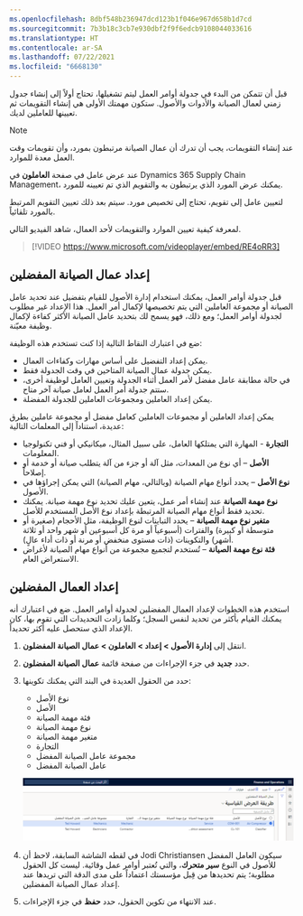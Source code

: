 ```yaml
---
ms.openlocfilehash: 8dbf548b236947dcd123b1f046e967d658b1d7cd
ms.sourcegitcommit: 7b3b18c3cb7e930dbf2f9f6edcb9108044033616
ms.translationtype: HT
ms.contentlocale: ar-SA
ms.lasthandoff: 07/22/2021
ms.locfileid: "6668130"
---
```

قبل أن تتمكن من البدء في جدولة أوامر العمل ليتم تشغيلها، تحتاج أولاً إلى إنشاء جدول زمني لعمال الصيانة والأدوات والأصول. ستكون مهمتك الأولى هي إنشاء التقويمات ثم تعيينها للعاملين لديك. 

> [!NOTE]
> عند إنشاء التقويمات، يجب أن تدرك أن عمال الصيانة مرتبطون بمورد، وأن تقويمات وقت العمل معدة للموارد. 

عند عرض عامل في صفحة **العاملون** في Dynamics 365 Supply Chain Management، يمكنك عرض المورد الذي يرتبطون به والتقويم الذي تم تعيينه للمورد. 

لتعيين عامل إلى تقويم، تحتاج إلى تخصيص مورد. سيتم بعد ذلك تعيين التقويم المرتبط بالمورد تلقائياً. 

لمعرفة كيفية تعيين الموارد والتقويمات لأحد العمال، شاهد الفيديو التالي. 

 > [!VIDEO https://www.microsoft.com/videoplayer/embed/RE4oRR3]

## <a name="set-up-preferred-maintenance-workers"></a>إعداد عمال الصيانة المفضلين
قبل جدولة أوامر العمل، يمكنك استخدام إدارة الأصول للقيام بتفضيل عند تحديد عامل الصيانة أو مجموعة العاملين التي يتم تخصيصها لإكمال أمر العمل. هذا الإعداد غير مطلوب لجدولة أوامر العمل؛ ومع ذلك، فهو يسمح لك بتحديد عامل الصيانة الأكثر كفاءة لإكمال وظيفة معيّنة. 

ضع في اعتبارك النقاط التالية إذا كنت تستخدم هذه الوظيفة:

- يمكن إعداد التفضيل على أساس مهارات وكفاءات العمال. 
- يمكن جدولة عمال الصيانة المتاحين في وقت الجدولة فقط.
- في حالة مطابقة عامل مفضل لأمر العمل أثناء الجدولة وتعيين العامل لوظيفة أخرى، ستتم جدولة أمر العمل لعامل صيانة آخر متاح. 
- يمكن إعداد العاملين ومجموعات العاملين للجدولة المفضلة. 

يمكن إعداد العاملين أو مجموعات العاملين كعامل مفضل أو مجموعة عاملين بطرق عديدة، استناداً إلى المعلمات التالية:

- **التجارة** - المهارة التي يمتلكها العامل، على سبيل المثال، ميكانيكي أو فني تكنولوجيا المعلومات.
- **الأصل** – أي نوع من المعدات، مثل آلة أو جزء من آلة يتطلب صيانة أو خدمة أو إصلاحاً.
- **نوع الأصل** – يحدد أنواع مهام الصيانة (وبالتالي، مهام الصيانة) التي يمكن إجراؤها في الأصول.
- **نوع مهمة الصيانة** عند إنشاء أمر عمل، يتعين عليك تحديد نوع مهمة صيانة. يمكنك تحديد فقط أنواع مهام الصيانة المرتبطة بإعداد نوع الأصل المستخدم للأصل.
- **متغير نوع مهمة الصيانة** – يحدد التباينات لنوع الوظيفة، مثل الأحجام (صغيرة أو متوسطة أو كبيرة) والفترات (أسبوعياً أو مرة كل أسبوعين أو شهر واحد أو ثلاثة أشهر) والتكوينات (ذات مستوى منخفض أو مرنة أو ذات أداء عالٍ).
- **فئة نوع مهمة الصيانة** – تُستخدم لتجميع مجموعة من أنواع مهام الصيانة لأغراض الاستعراض العام.

## <a name="set-up-preferred-workers"></a>إعداد العمال المفضلين
استخدم هذه الخطوات لإعداد العمال المفضلين لجدولة أوامر العمل. ضع في اعتبارك أنه يمكنك القيام بأكثر من تحديد لنفس السجل؛ وكلما زادت التحديدات التي تقوم بها، كان الإعداد الذي ستحصل عليه أكثر تحديداً. 

1.  انتقل إلى **إدارة الأصول > إعداد > العاملون > عمال الصيانة المفضلون**.
2.  حدد **جديد** في جزء الإجراءات من صفحة قائمة **عمال الصيانة المفضلون**. 
3.  حدد من الحقول العديدة في البند التي يمكنك تكوينها:
    - نوع الأصل 
    - الأصل
    - فئة مهمة الصيانة
    - نوع مهمة الصيانة
    - متغير مهمة الصيانة
    - التجارة
    - مجموعة عامل الصيانة المفضل
    - عامل الصيانة المفضل

    [![لقطه لصفحة "‏‫عمال الصيانة المفضلون‬".](../media/preferred-worker-ss.png)](../media/preferred-worker-ss.png#lightbox)
 
4.  في لقطه الشاشة السابقة، لاحظ أن Jodi Christiansen سيكون العامل المفضل للأصول في النوع **سير متحرك**، والتي تُعتبر أوامر عمل وقائية. ليست كل الحقول مطلوبة؛ يتم تحديدها من قِبل مؤسستك اعتماداً على مدى الدقة التي تريدها عند إعداد عمال الصيانة المفضلين. 
5.  عند الانتهاء من تكوين الحقول، حدد **حفظ** في جزء الإجراءات.